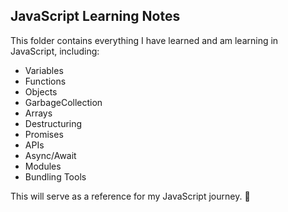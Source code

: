 ## JavaScript Learning Notes

This folder contains everything I have learned and am learning in JavaScript, including:

- Variables
- Functions
- Objects
- GarbageCollection
- Arrays
- Destructuring
- Promises
- APIs
- Async/Await
- Modules
- Bundling Tools

This will serve as a reference for my JavaScript journey. 🚀
